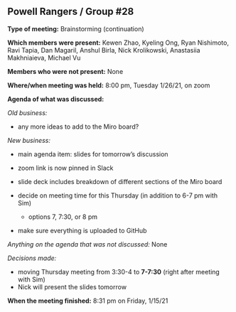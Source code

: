 ## Powell Rangers / Group #28


**Type of meeting:** Brainstorming (continuation)

**Which members were present:** Kewen Zhao, Kyeling Ong, Ryan Nishimoto, Ravi Tapia, Dan Magaril, Anshul Birla, Nick Krolikowski, Anastasiia Makhniaieva, Michael Vu

**Members who were not present:** None

**Where/when meeting was held:** 8:00 pm, Tuesday 1/26/21, on zoom

**Agenda of what was discussed:**

*Old business:* 
+ any more ideas to add to the Miro board?

*New business:* 
+ main agenda item: slides for tomorrow’s discussion
+ zoom link is now pinned in Slack
+ slide deck includes breakdown of different sections of the Miro board

+ decide on meeting time for this Thursday (in addition to 6-7 pm with Sim)
  + options 7, 7:30, or 8 pm
+ make sure everything is uploaded to GitHub

*Anything on the agenda that was not discussed:* None

*Decisions made:* 
+ moving Thursday meeting from 3:30-4 to **7-7:30** (right after meeting with Sim)
+ Nick will present the slides tomorrow

**When the meeting finished:** 8:31 pm on Friday, 1/15/21
